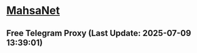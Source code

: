 
# [MahsaNet](https://t.me/mahsa_net)
## Free Telegram Proxy (Last Update: 2025-07-09 13:39:01)

    